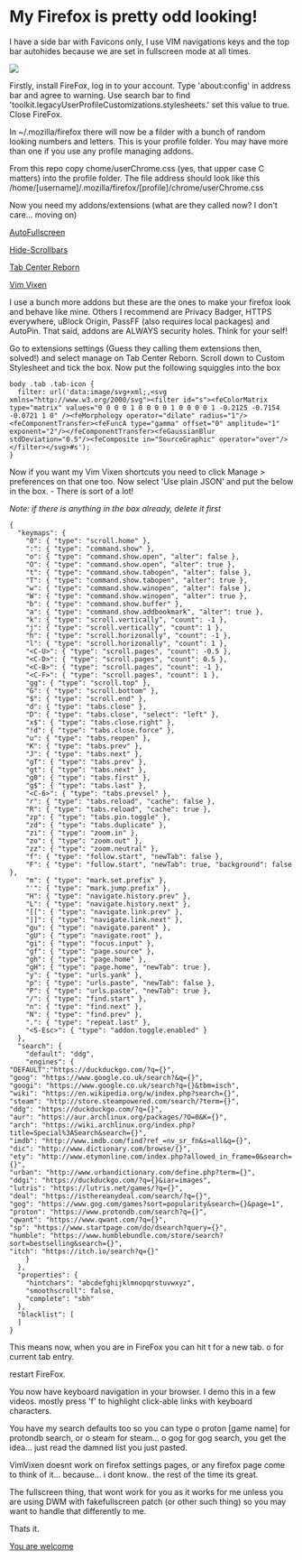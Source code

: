 # My Firefox is pretty odd looking!

I have a side bar with Favicons only, I use VIM navigations keys and the top bar autohides because we are set in fullscreen mode at all times.

![](firefox.png)

Firstly, install FireFox, log in to your account. Type 'about:config' in address bar and agree to warning. Use search bar to find 'toolkit.legacyUserProfileCustomizations.stylesheets.' set this value to true. Close FireFox.

In ~/.mozilla/firefox there will now be a filder with a bunch of random looking numbers and letters. This is your profile folder. You may have more than one if you use any profile managing addons.

From this repo copy chome/userChrome.css (yes, that upper case C matters) into the profile folder. The file address should look like this /home/[username]/.mozilla/firefox/[profile]/chrome/userChrome.css

Now you need my addons/extensions (what are they called now? I don't care... moving on)

[AutoFullscreen](https://addons.mozilla.org/en-GB/firefox/addon/autofullscreen/?src=search)

[Hide-Scrollbars](https://addons.mozilla.org/en-GB/firefox/addon/hide-scrollbars/)

[Tab Center Reborn](https://addons.mozilla.org/en-GB/firefox/addon/tabcenter-reborn/)

[Vim Vixen](https://addons.mozilla.org/en-GB/firefox/addon/vim-vixen/)

I use a bunch more addons but these are the ones to make your firefox look and behave like mine. Others I recommend are Privacy Badger, HTTPS everywhere, uBlock Origin, PassFF (also requires local packages) and AutoPin. That said, addons are ALWAYS security holes. Think for your self!

Go to extensions settings (Guess they calling them extensions then, solved!) and select manage on Tab Center Reborn. Scroll down to Custom Stylesheet and tick the box. Now put the following squiggles into the box

	body .tab .tab-icon {
	  filter: url('data:image/svg+xml;,<svg xmlns="http://www.w3.org/2000/svg"><filter id="s"><feColorMatrix type="matrix" values="0 0 0 0 1 0 0 0 0 1 0 0 0 0 1 -0.2125 -0.7154 -0.0721 1 0" /><feMorphology operator="dilate" radius="1"/><feComponentTransfer><feFuncA type="gamma" offset="0" amplitude="1" exponent="2"/></feComponentTransfer><feGaussianBlur stdDeviation="0.5"/><feComposite in="SourceGraphic" operator="over"/></filter></svg>#s');
	}

Now if you want my Vim Vixen shortcuts you need to click Manage > preferences on that one too. Now select 'Use plain JSON' and put the below in the box. - There is sort of a lot!

*Note: if there is anything in the box already, delete it first*

	{
	  "keymaps": {
	    "0": { "type": "scroll.home" },
	    ":": { "type": "command.show" },
	    "o": { "type": "command.show.open", "alter": false },
	    "O": { "type": "command.show.open", "alter": true },
	    "t": { "type": "command.show.tabopen", "alter": false },
	    "T": { "type": "command.show.tabopen", "alter": true },
	    "w": { "type": "command.show.winopen", "alter": false },
	    "W": { "type": "command.show.winopen", "alter": true },
	    "b": { "type": "command.show.buffer" },
	    "a": { "type": "command.show.addbookmark", "alter": true },
	    "k": { "type": "scroll.vertically", "count": -1 },
	    "j": { "type": "scroll.vertically", "count": 1 },
	    "h": { "type": "scroll.horizonally", "count": -1 },
	    "l": { "type": "scroll.horizonally", "count": 1 },
	    "<C-U>": { "type": "scroll.pages", "count": -0.5 },
	    "<C-D>": { "type": "scroll.pages", "count": 0.5 },
	    "<C-B>": { "type": "scroll.pages", "count": -1 },
	    "<C-F>": { "type": "scroll.pages", "count": 1 },
	    "gg": { "type": "scroll.top" },
	    "G": { "type": "scroll.bottom" },
	    "$": { "type": "scroll.end" },
	    "d": { "type": "tabs.close" },
	    "D": { "type": "tabs.close", "select": "left" },
	    "x$": { "type": "tabs.close.right" },
	    "!d": { "type": "tabs.close.force" },
	    "u": { "type": "tabs.reopen" },
	    "K": { "type": "tabs.prev" },
	    "J": { "type": "tabs.next" },
	    "gT": { "type": "tabs.prev" },
	    "gt": { "type": "tabs.next" },
	    "g0": { "type": "tabs.first" },
	    "g$": { "type": "tabs.last" },
	    "<C-6>": { "type": "tabs.prevsel" },
	    "r": { "type": "tabs.reload", "cache": false },
	    "R": { "type": "tabs.reload", "cache": true },
	    "zp": { "type": "tabs.pin.toggle" },
	    "zd": { "type": "tabs.duplicate" },
	    "zi": { "type": "zoom.in" },
	    "zo": { "type": "zoom.out" },
	    "zz": { "type": "zoom.neutral" },
	    "f": { "type": "follow.start", "newTab": false },
	    "F": { "type": "follow.start", "newTab": true, "background": false },
	    "m": { "type": "mark.set.prefix" },
	    "'": { "type": "mark.jump.prefix" },
	    "H": { "type": "navigate.history.prev" },
	    "L": { "type": "navigate.history.next" },
	    "[[": { "type": "navigate.link.prev" },
	    "]]": { "type": "navigate.link.next" },
	    "gu": { "type": "navigate.parent" },
	    "gU": { "type": "navigate.root" },
	    "gi": { "type": "focus.input" },
	    "gf": { "type": "page.source" },
	    "gh": { "type": "page.home" },
	    "gH": { "type": "page.home", "newTab": true },
	    "y": { "type": "urls.yank" },
	    "p": { "type": "urls.paste", "newTab": false },
	    "P": { "type": "urls.paste", "newTab": true },
	    "/": { "type": "find.start" },
	    "n": { "type": "find.next" },
	    "N": { "type": "find.prev" },
	    ".": { "type": "repeat.last" },
	    "<S-Esc>": { "type": "addon.toggle.enabled" }
	  },
	  "search": {
	    "default": "ddg",
	    "engines": {
	"DEFAULT":"https://duckduckgo.com/?q={}",
	"goog": "https://www.google.co.uk/search?&q={}",
	"googi": "https://www.google.co.uk/search?q={}&tbm=isch",
	"wiki": "https://en.wikipedia.org/w/index.php?search={}",
	"steam": "http://store.steampowered.com/search/?term={}",
	"ddg": "https://duckduckgo.com/?q={}",
	"aur": "https://aur.archlinux.org/packages/?O=0&K={}",
	"arch": "https://wiki.archlinux.org/index.php?title=Special%3ASearch&search={}",
	"imdb": "http://www.imdb.com/find?ref_=nv_sr_fn&s=all&q={}",
	"dic": "http://www.dictionary.com/browse/{}",
	"ety": "http://www.etymonline.com/index.php?allowed_in_frame=0&search={}",
	"urban": "http://www.urbandictionary.com/define.php?term={}",
	"ddgi": "https://duckduckgo.com/?q={}&iar=images",
	"lutris": "https://lutris.net/games/?q={}",
	"deal": "https://isthereanydeal.com/search/?q={}",
	"gog": "https://www.gog.com/games?sort=popularity&search={}&page=1",
	"proton": "https://www.protondb.com/search?q={}",
	"qwant": "https://www.qwant.com/?q={}",
	"sp": "https://www.startpage.com/do/dsearch?query={}",
	"humble": "https://www.humblebundle.com/store/search?sort=bestselling&search={}",
	"itch": "https://itch.io/search?q={}"
	    }
	  },
	  "properties": {
	    "hintchars": "abcdefghijklmnopqrstuvwxyz",
	    "smoothscroll": false,
	    "complete": "sbh"
	  },
	  "blacklist": [
	  ]
	}

This means now, when you are in FireFox you can hit t for a new tab. o for current tab entry.

restart FireFox.

You now have keyboard navigation in your browser. I demo this in a few videos. mostly press 'f' to highlight click-able links with keyboard characters.

You have my search defaults too so you can type o proton [game name] for protondb search, or o steam for steam... o gog for gog search, you get the idea... just read the damned list you just pasted.

VimVixen doesnt work on firefox settings pages, or any firefox page come to think of it... because... i dont know.. the rest of the time its great.

The fullscreen thing, that wont work for you as it works for me unless you are using DWM with fakefullscreen patch (or other such thing) so you may want to handle that differently to me.

Thats it.

[You are welcome](https://www.patreon.com/hexdsl)
